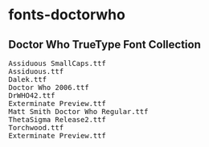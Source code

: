 <h1>fonts-doctorwho</h1>
<h2>Doctor Who TrueType Font Collection</h2>

<pre>
Assiduous SmallCaps.ttf
Assiduous.ttf
Dalek.ttf
Doctor Who 2006.ttf
DrWHO42.ttf
Exterminate Preview.ttf
Matt Smith Doctor Who Regular.ttf
ThetaSigma Release2.ttf
Torchwood.ttf
Exterminate Preview.ttf
</pre>
